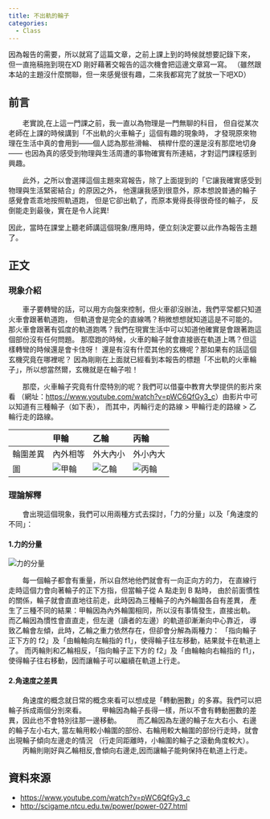 ```yaml
---
title: 不出軌的輪子
categories:
  - Class
---
```


因為報告的需要，所以就寫了這篇文章，之前上課上到的時候就想要記錄下來，
但一直拖稿拖到現在XD 剛好藉著交報告的這次機會把這邊文章寫一寫。
（雖然跟本站的主題沒什麼關聯，但一來感覺很有趣，二來我都寫完了就放一下吧XD）

## 前言

　　老實說,在上這一門課之前，我一直以為物理是一門無聊的科目，
但自從某次老師在上課的時候講到「不出軌的火車輪子」這個有趣的現象時，
才發現原來物理在生活中真的會用到——個人認為那些滑輪、
槓桿什麼的還是沒有那麼地切身——
也因為真的感受到物理與生活周遭的事物確實有所連結，才對這門課程感到興趣。

　　此外，之所以會選擇這個主題來寫報告，除了上面提到的「它讓我確實感受到物理與生活緊密結合」的原因之外，
他還讓我感到很意外，原本想說普通的輪子感覺會乖乖地按照軌道跑，
但是它卻出軌了，而原本覺得長得很奇怪的輪子，
反倒能走到最後，實在是令人詫異!

因此，當時在課堂上聽老師講這個現象/應用時，便立刻決定要以此作為報告主題了。

## 正文

### 現象介紹

　　車子要轉彎的話，可以用方向盤來控制，但火車卻沒辦法，我們平常都只知道火車會跟著軌道跑，
但軌道會是完全的直線嗎？稍微想想就知道這是不可能的。
那火車會跟著有弧度的軌道跑嗎？我們在現實生活中可以知道他確實是會跟著跑這個部份沒有任何問題。
那麼跑的時候，火車的輪子就會直接嵌在軌道上嗎？但這樣轉彎的時候還是會卡住呀！
還是有沒有什麼其他的玄機呢？那如果有的話這個玄機究竟在哪裡呢？
因為剛剛在上面就已經看到本報告的標題「不出軌的火車輪子」，所以想當然爾，玄機就是在輪子啦！

　　那麼，火車輪子究竟有什麼特別的呢？我們可以借臺中教育大學提供的影片來看
（網址：<https://www.youtube.com/watch?v=pWC6QfGy3_c>）由影片中可以知道有三種輪子（如下表），
而其中，丙輪行走的路線 > 甲輪行走的路線 > 乙輪行走的路線。

|        |  甲輪  |  乙輪  |  丙輪  |
|:-------|:-------|:-------|:-------|
|輪圍差異|內外相等|外大內小|外小內大|
|   圖   | ![甲輪](http://wildsky.cc/blog-images/160529/A.png)|![乙輪](http://wildsky.cc/blog-images/160529/B.png)|![丙輪](http://wildsky.cc/blog-images/160529/C.png)|

### 理論解釋
　　會出現這個現象，我們可以用兩種方式去探討，「力的分量」以及「角速度的不同」：

#### 1.力的分量

![力的分量](http://wildsky.cc/blog-images/160529/force.png)

　　每一個輪子都會有重量，所以自然地他們就會有一向正向方的力，
在直線行走時這個力會向著輪子的正下方指，但當輪子從 A 點走到 B 點時，
由於前面慣性的關係，輪子就會直直地往前走，此時因為三種輪子的內外輪圍各自有差異，
產生了三種不同的結果：甲輪因為內外輪圍相同，所以沒有事情發生，直接出軌。
而乙輪因為慣性會直直走，但左邊（讀者的左邊）的軌道卻漸漸向中心靠近，
導致乙輪會左傾，此時，乙輪之重力依然存在，但卻會分解為兩種力：
「指向輪子正下方的 f2」及「由輪軸向左輪指的 f1」，使得輪子往左移動，結果就卡在軌道上了。
而丙輪則和乙輪相反，「指向輪子正下方的 f2」及「由輪軸向右輪指的 f1」，
使得輪子往右移動，因而讓輪子可以繼續在軌道上行走。

#### 2.角速度之差異

　　角速度的概念就日常的概念來看可以想成是「轉動圈數」的多寡。我們可以把輪子拆成兩個分別來看。
　　甲輪因為輪子長得一樣，所以不會有轉動圈數的差異，因此也不會特別往那一邊移動。
　　而乙輪因為左邊的輪子左大右小、右邊的輪子左小右大,
當左輪用較小輪圍的部份、右輪用較大輪圍的部份行走時，就會出現輪子傾向左邊走的情況
（行走同距離時，小輪圍的輪子之滾動角度較大）。
　　丙輪則剛好與乙輪相反,會傾向右邊走,因而讓輪子能夠保持在軌道上行走。

## 資料來源

* <https://www.youtube.com/watch?v=pWC6QfGy3_c>
* <http://scigame.ntcu.edu.tw/power/power-027.html>
